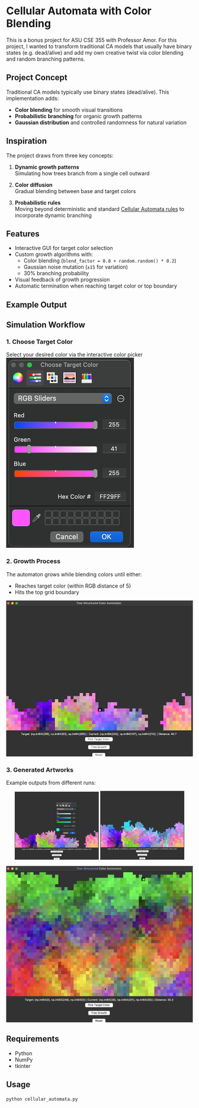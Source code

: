 # Cellular Automata with Color Blending

This is a bonus project for ASU CSE 355 with Professor Amor. For this project, I wanted to transform traditional CA models that usually have binary states (e.g. dead/alive) and add my own creative twist via color blending and random branching patterns.

## Project Concept

Traditional CA models typically use binary states (dead/alive). This implementation adds:
- **Color blending** for smooth visual transitions
- **Probabilistic branching** for organic growth patterns
- **Gaussian distribution** and controlled randomness for natural variation

## Inspiration

The project draws from three key concepts:

1. **Dynamic growth patterns**  
   Simulating how trees branch from a single cell outward

2. **Color diffusion**  
   Gradual blending between base and target colors

3. **Probabilistic rules**  
   Moving beyond deterministic and standard [Cellular Automata rules](https://plato.stanford.edu/entries/cellular-automata/supplement.html) to incorporate dynamic branching

## Features

- Interactive GUI for target color selection
- Custom growth algorithms with:
  - Color blending (`blend_factor = 0.8 + random.random() * 0.2`)
  - Gaussian noise mutation (`±15` for variation)
  - 30% branching probability
- Visual feedback of growth progression
- Automatic termination when reaching target color or top boundary

## Example Output
## Simulation Workflow

### 1. Choose Target Color
Select your desired color via the interactive color picker  
![Color Selection Interface](./assets/step2.png)

### 2. Growth Process
The automaton grows while blending colors until either:
- Reaches target color (within RGB distance of 5)
- Hits the top grid boundary

![Growth Progression](./assets/step3.png)

### 3. Generated Artworks
Example outputs from different runs:
<div align="center">
  <img src="./assets/step5.png" width="45%" alt="Colorful Pattern 1">
  <img src="./assets/step6.png" width="45%" alt="Colorful Pattern 2">
</div>

[![Watch the video](./assets/CAColorBlendFinal.png)](https://youtu.be/vt5fpE0bzSY)

## Requirements

- Python
- NumPy
- tkinter

## Usage

```bash
python cellular_automata.py
